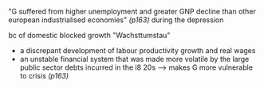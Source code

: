 "G suffered from higher unemployment and greater GNP decline than other european industrialised economies" *(p163)* during the depression

bc of domestic blocked growth "Wachsttumstau"
- a discrepant development of labour productivity growth and real wages
- an unstable financial system that was made more volatile by the large public sector debts incurred in the l8 20s
--> makes G more vulnerable to crisis *(p163)* 
